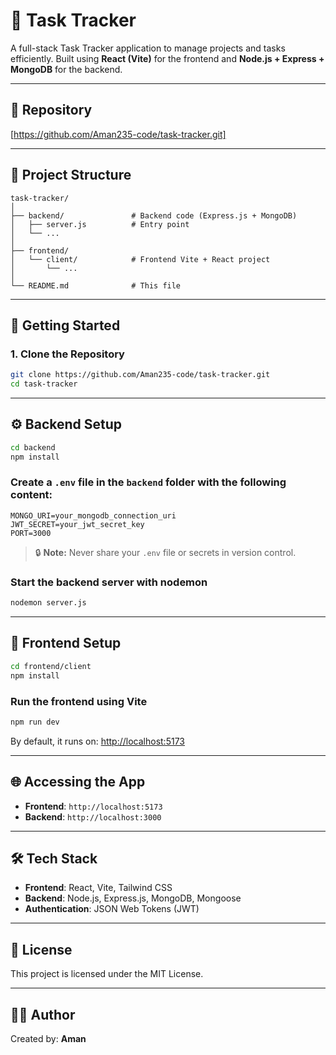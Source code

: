 
# 📝 Task Tracker

A full-stack Task Tracker application to manage projects and tasks efficiently. Built using **React (Vite)** for the frontend and **Node.js + Express + MongoDB** for the backend.

---

## 🔗 Repository

[https://github.com/Aman235-code/task-tracker.git]

---

## 📁 Project Structure

```
task-tracker/
│
├── backend/               # Backend code (Express.js + MongoDB)
│   ├── server.js          # Entry point
│   └── ...
│
├── frontend/
│   └── client/            # Frontend Vite + React project
│       └── ...
│
└── README.md              # This file
```

---

## 🚀 Getting Started

### 1. Clone the Repository

```bash
git clone https://github.com/Aman235-code/task-tracker.git
cd task-tracker
```

---

## ⚙️ Backend Setup

```bash
cd backend
npm install
```

### Create a `.env` file in the `backend` folder with the following content:

```
MONGO_URI=your_mongodb_connection_uri
JWT_SECRET=your_jwt_secret_key
PORT=3000
```

> 🔒 **Note:** Never share your `.env` file or secrets in version control.

### Start the backend server with nodemon

```bash
nodemon server.js
```

---

## 🎨 Frontend Setup

```bash
cd frontend/client
npm install
```

### Run the frontend using Vite

```bash
npm run dev
```

By default, it runs on: [http://localhost:5173](http://localhost:5173)

---

## 🌐 Accessing the App

- **Frontend**: `http://localhost:5173`
- **Backend**: `http://localhost:3000`

---

## 🛠️ Tech Stack

- **Frontend**: React, Vite, Tailwind CSS
- **Backend**: Node.js, Express.js, MongoDB, Mongoose
- **Authentication**: JSON Web Tokens (JWT)

---

## 📄 License

This project is licensed under the MIT License.

---

## 🙋‍♂️ Author

Created by: **Aman**
